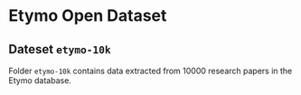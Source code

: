 # Etymo Open Dataset

##  Dateset `etymo-10k`

Folder `etymo-10k` contains data extracted from 10000 research papers in the Etymo database.

